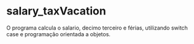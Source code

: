 # salary_taxVacation
O programa calcula o salario, decimo terceiro e férias, utilizando switch case e programação orientada a objetos.
